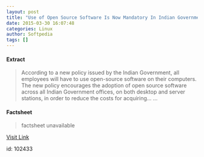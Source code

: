 ```yaml
---
layout: post
title: "Use of Open Source Software Is Now Mandatory In Indian Government Offices"
date: 2015-03-30 16:07:48
categories: Linux
author: Softpedia
tags: []
---
```



#### Extract
>According to a new policy issued by the Indian Government, all employees will have to use open-source software on their computers. The new policy encourages the adoption of open source software across all Indian Government offices, on both desktop and server stations, in order to reduce the costs for acquiring......

#### Factsheet
>factsheet unavailable

[Visit Link](https://www.linux.com/news/software/applications/819873-use-of-open-source-software-is-now-mandatory-in-indian-government-offices/)

id:  102433
